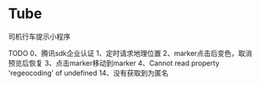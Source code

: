 # Tube
司机行车提示小程序


TODO
0、腾讯sdk企业认证
1、定时请求地理位置
2、marker点击后变色，取消预览后恢复
3、点击marker移动到marker
4、Cannot read property 'regeocoding' of undefined
14、没有获取到为匿名